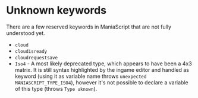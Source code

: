 # Unknown keywords
There are a few reserved keywords in ManiaScript that are not fully understood yet.
- `cloud`
- `cloudisready`
- `cloudrequestsave`
- `Iso4` - A most likely deprecated type, which appears to have been a 4x3 matrix. It is still syntax highlighted by the ingame editor and handled as keyword (using it as variable name throws `unexpected MANIASCRIPT_TYPE_ISO4`), however it's not possible to declare a variable of this type (throws `Type uknown`).
